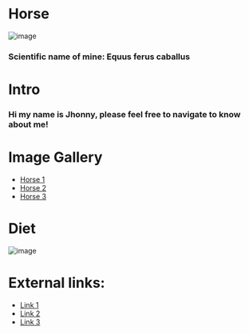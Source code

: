# Horse

![image](https://github.com/user-attachments/assets/4b722e9c-6ce9-4afc-ac9f-c8d32aa39090) <br> <h3> Scientific name of mine: Equus ferus caballus </h3>

<h1> Intro </h1>
<h3> Hi my name is Jhonny, please feel free to navigate to know about me! </h3>

<h1> Image Gallery</h1> 

 - [Horse 1](https://awesomeopensource.com/project/elangosundar/awesome-README-templates)
 - [Horse 2](https://github.com/matiassingers/awesome-readme)
 - [Horse 3](https://bulldogjob.com/news/449-how-to-write-a-good-readme-for-your-github-project)

<h1>Diet</h1>

![image](https://github.com/user-attachments/assets/5dce5d05-e6ea-48ea-91ef-ca563e440d5e)

<h1>External links:</h1>

- [Link 1](https://horseandcountry.tv/what-do-horses-eat#:~:text=A%20horse%20should%20typically%20eat,will%20consume%20around%2011kg%20daily)
- [Link 2](https://spana.org/blog/what-do-horses-eat)
- [Link 3](https://www.thesprucepets.com/what-horses-eat-that-keep-them-healthy-1886504)
